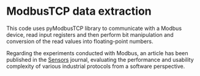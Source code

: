 # ModbusTCP data extraction
This code uses pyModbusTCP library to communicate with a Modbus device, read input registers and then perform bit manipulation and conversion of the read values into floating-point numbers.

Regarding the experiments conducted with Modbus, an article has been published in the [Sensors](https://www.mdpi.com/1424-8220/23/12/5694) journal, evaluating the performance and usability complexity of various industrial protocols from a software perspective.
